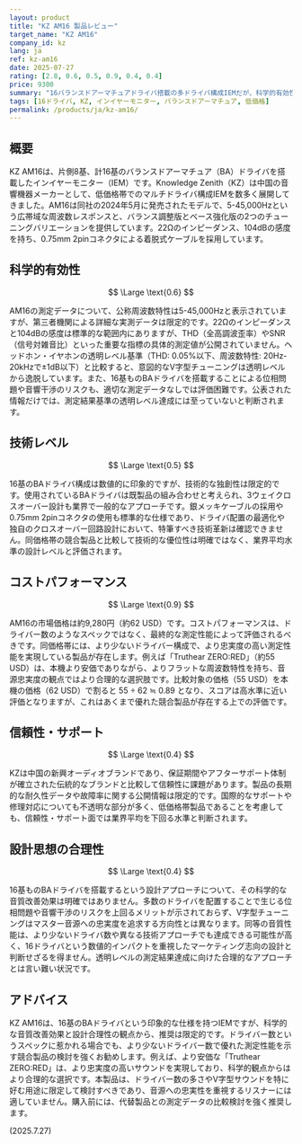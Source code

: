 ```yaml
---
layout: product
title: "KZ AM16 製品レビュー"
target_name: "KZ AM16"
company_id: kz
lang: ja
ref: kz-am16
date: 2025-07-27
rating: [2.8, 0.6, 0.5, 0.9, 0.4, 0.4]
price: 9300
summary: "16バランスドアーマチュアドライバ搭載の多ドライバ構成IEMだが、科学的有効性と設計合理性に課題がある低価格帯製品"
tags: [16ドライバ, KZ, インイヤーモニター, バランスドアーマチュア, 低価格]
permalink: /products/ja/kz-am16/
---
```

## 概要

KZ AM16は、片側8基、計16基のバランスドアーマチュア（BA）ドライバを搭載したインイヤーモニター（IEM）です。Knowledge Zenith（KZ）は中国の音響機器メーカーとして、低価格帯でのマルチドライバ構成IEMを数多く展開してきました。AM16は同社の2024年5月に発売されたモデルで、5-45,000Hzという広帯域な周波数レスポンスと、バランス調整版とベース強化版の2つのチューニングバリエーションを提供しています。22Ωのインピーダンス、104dBの感度を持ち、0.75mm 2pinコネクタによる着脱式ケーブルを採用しています。

## 科学的有効性

$$ \Large \text{0.6} $$

AM16の測定データについて、公称周波数特性は5-45,000Hzと表示されていますが、第三者機関による詳細な実測データは限定的です。22Ωのインピーダンスと104dBの感度は標準的な範囲内にありますが、THD（全高調波歪率）やSNR（信号対雑音比）といった重要な指標の具体的測定値が公開されていません。ヘッドホン・イヤホンの透明レベル基準（THD: 0.05%以下、周波数特性: 20Hz-20kHzで±1dB以下）と比較すると、意図的なV字型チューニングは透明レベルから逸脱しています。また、16基ものBAドライバを搭載することによる位相問題や音響干渉のリスクも、適切な測定データなしでは評価困難です。公表された情報だけでは、測定結果基準の透明レベル達成には至っていないと判断されます。

## 技術レベル

$$ \Large \text{0.5} $$

16基のBAドライバ構成は数値的に印象的ですが、技術的な独創性は限定的です。使用されているBAドライバは既製品の組み合わせと考えられ、3ウェイクロスオーバー設計も業界で一般的なアプローチです。銀メッキケーブルの採用や0.75mm 2pinコネクタの使用も標準的な仕様であり、ドライバ配置の最適化や独自のクロスオーバー回路設計において、特筆すべき技術革新は確認できません。同価格帯の競合製品と比較して技術的な優位性は明確ではなく、業界平均水準の設計レベルと評価されます。

## コストパフォーマンス

$$ \Large \text{0.9} $$

AM16の市場価格は約9,280円（約62 USD）です。コストパフォーマンスは、ドライバー数のようなスペックではなく、最終的な測定性能によって評価されるべきです。同価格帯には、より少ないドライバー構成で、より忠実度の高い測定性能を実現している製品が存在します。例えば「Truthear ZERO:RED」（約55 USD）は、本機より安価でありながら、よりフラットな周波数特性を持ち、音源忠実度の観点ではより合理的な選択肢です。比較対象の価格（55 USD）を本機の価格（62 USD）で割ると 55 ÷ 62 ≒ 0.89 となり、スコアは高水準に近い評価となりますが、これはあくまで優れた競合製品が存在する上での評価です。

## 信頼性・サポート

$$ \Large \text{0.4} $$

KZは中国の新興オーディオブランドであり、保証期間やアフターサポート体制が確立された伝統的なブランドと比較して信頼性に課題があります。製品の長期的な耐久性データや故障率に関する公開情報は限定的です。国際的なサポートや修理対応についても不透明な部分が多く、低価格帯製品であることを考慮しても、信頼性・サポート面では業界平均を下回る水準と判断されます。

## 設計思想の合理性

$$ \Large \text{0.4} $$

16基ものBAドライバを搭載するという設計アプローチについて、その科学的な音質改善効果は明確ではありません。多数のドライバを配置することで生じる位相問題や音響干渉のリスクを上回るメリットが示されておらず、V字型チューニングはマスター音源への忠実度を追求する方向性とは異なります。同等の音質性能は、より少ないドライバ数や異なる技術アプローチでも達成できる可能性が高く、16ドライバという数値的インパクトを重視したマーケティング志向の設計と判断せざるを得ません。透明レベルの測定結果達成に向けた合理的なアプローチとは言い難い状況です。

## アドバイス

KZ AM16は、16基のBAドライバという印象的な仕様を持つIEMですが、科学的な音質改善効果と設計合理性の観点から、推奨は限定的です。ドライバー数というスペックに惹かれる場合でも、より少ないドライバー数で優れた測定性能を示す競合製品の検討を強くお勧めします。例えば、より安価な「Truthear ZERO:RED」は、より忠実度の高いサウンドを実現しており、科学的観点からはより合理的な選択です。本製品は、ドライバー数の多さやV字型サウンドを特に好む用途に限定して検討すべきであり、音源への忠実性を重視するリスナーには適していません。購入前には、代替製品との測定データの比較検討を強く推奨します。

(2025.7.27)
